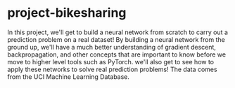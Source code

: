# project-bikesharing
In this project, we'll get to build a neural network from scratch to carry out a prediction problem on a real dataset! By building a neural network from the ground up, we'll have a much better understanding of gradient descent, backpropagation, and other concepts that are important to know before we move to higher level tools such as PyTorch. we'll also get to see how to apply these networks to solve real prediction problems!  The data comes from the UCI Machine Learning Database.
